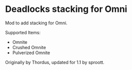 # Deadlocks stacking for Omni
Mod to add stacking for Omni.

Supported Items:
- Omnite
- Crushed Omnite
- Pulverized Omnite

Originally by Thordus, updated for 1.1 by sproott.
